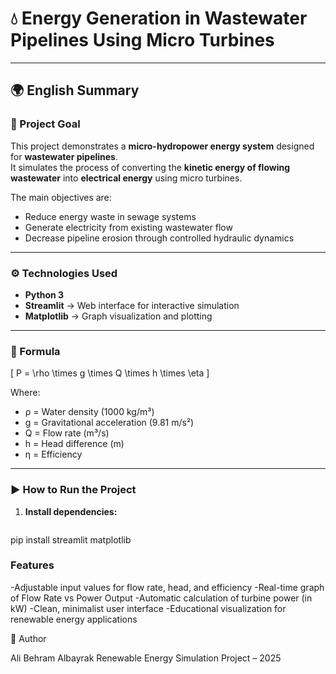 # 💧 Energy Generation in Wastewater Pipelines Using Micro Turbines  

---

## 🌍 English Summary

### 🎯 Project Goal
This project demonstrates a **micro-hydropower energy system** designed for **wastewater pipelines**.  
It simulates the process of converting the **kinetic energy of flowing wastewater** into **electrical energy** using micro turbines.

The main objectives are:
- Reduce energy waste in sewage systems  
- Generate electricity from existing wastewater flow  
- Decrease pipeline erosion through controlled hydraulic dynamics  

---

### ⚙️ Technologies Used
- **Python 3**
- **Streamlit** → Web interface for interactive simulation  
- **Matplotlib** → Graph visualization and plotting  

---

### 🧮 Formula
\[
P = \rho \times g \times Q \times h \times \eta
\]

Where:  
- ρ = Water density (1000 kg/m³)  
- g = Gravitational acceleration (9.81 m/s²)  
- Q = Flow rate (m³/s)  
- h = Head difference (m)  
- η = Efficiency  

---

### ▶️ How to Run the Project

1. **Install dependencies:**
   ```bash
  pip install streamlit matplotlib

### Features

-Adjustable input values for flow rate, head, and efficiency
-Real-time graph of Flow Rate vs Power Output
-Automatic calculation of turbine power (in kW)
-Clean, minimalist user interface
-Educational visualization for renewable energy applications


👤 Author

Ali Behram Albayrak
Renewable Energy Simulation Project – 2025
